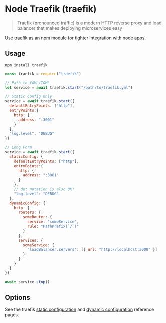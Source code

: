 # Node Traefik (traefik)

> Traefik (pronounced traffic) is a modern HTTP reverse proxy and load balancer that makes deploying microservices easy

Use [traefik](https://github.com/traefik/traefik) as an npm module for tighter integration with node apps.

## Usage

`npm install traefik`

```javascript
const traefik = require("traefik")

// Path to YAML/TOML
let service = await traefik.start("/path/to/traefik.yml")

// Static Config Only
service = await traefik.start({
  defaultEntryPoints: ["http"],
  entryPoints:{
    http: {
      address: ":3001"
    }
  },
  "log.level": "DEBUG"
})

// Long Form
service = await traefik.start({
  staticConfig: {
    defaultEntryPoints: ["http"],
    entryPoints:{
      http: {
        address: ":3001"
      }
    },
    // dot notation is also OK!
    "log.level": "DEBUG"
  },
  dynamicConfig: {
    http: {
      routers: {
        someRouter: {
          service: "someService",
          rule: "PathPrefix(`/`)"
        }
      },
      services: {
        someService: {
          "loadBalancer.servers": [{ url: "http://localhost:3000" }]
        }
      }
    }
  }
})

await service.stop()
```

## Options

See the traefik [static configuration](https://doc.traefik.io/traefik/reference/static-configuration/file/) and [dynamic configuration](https://doc.traefik.io/traefik/reference/dynamic-configuration/file/) reference pages.